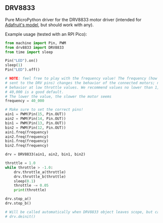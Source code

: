 ## DRV8833

Pure MicroPython driver for the DRV8833 motor driver (intended for [Adafruit's model](https://cdn-learn.adafruit.com/downloads/pdf/adafruit-drv8833-dc-stepper-motor-driver-breakout-board.pdf), but should work with any).

Example usage (tested with an RPI Pico):

```python
from machine import Pin, PWM
from drv8833 import DRV8833
from time import sleep

Pin("LED").on()
sleep(1)
Pin("LED").off()

# NOTE: feel free to play with the frequency value! The frequency (how many PWM cycles per second
# sent to the DRV pins) changes the behavior of the connected motors; notable, it changes the motors'
# behavior at low throttle values. We recommend values no lower than 1,000 and no higher than 200,000.
# 40,000 is a good default.
# The lower the value, the slower the motor seems
frequency = 40_000

# Make sure to set the correct pins!
ain1 = PWM(Pin(15, Pin.OUT))
ain2 = PWM(Pin(14, Pin.OUT))
bin1 = PWM(Pin(13, Pin.OUT))
bin2 = PWM(Pin(12, Pin.OUT))
ain1.freq(frequency)
ain2.freq(frequency)
bin1.freq(frequency)
bin2.freq(frequency)

drv = DRV8833(ain1, ain2, bin1, bin2)

throttle = 1.0
while throttle > -1.0:
    drv.throttle_a(throttle)
    drv.throttle_b(throttle)
    sleep(0.1)
    throttle -= 0.05
    print(throttle)

drv.stop_a()
drv.stop_b()

# Will be called automatically when DRV8833 object leaves scope, but can be called manually
# drv.deinit()
```
